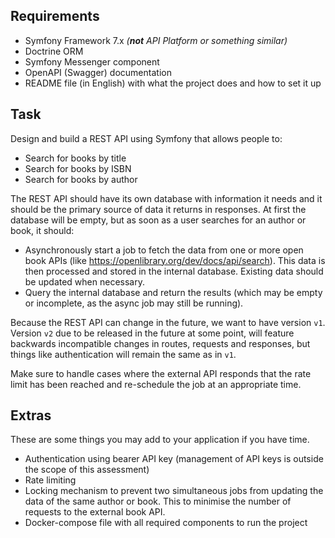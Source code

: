 ## Requirements

- Symfony Framework 7.x _(**not** API Platform or something similar)_
- Doctrine ORM
- Symfony Messenger component
- OpenAPI (Swagger) documentation
- README file (in English) with what the project does and how to set it up

## Task

Design and build a REST API using Symfony that allows people to:

- Search for books by title
- Search for books by ISBN
- Search for books by author

The REST API should have its own database with information it needs and it should be the primary source of data it returns in responses. At first the database will be empty, but as soon as a user searches for an author or book, it should:

- Asynchronously start a job to fetch the data from one or more open book APIs (like https://openlibrary.org/dev/docs/api/search). This data is then processed and stored in the internal database. Existing data should be updated when necessary.
- Query the internal database and return the results (which may be empty or incomplete, as the async job may still be running).

Because the REST API can change in the future, we want to have version `v1`. Version `v2` due to be released in the future at some point, will feature backwards incompatible changes in routes, requests and responses, but things like authentication will remain the same as in `v1`.

Make sure to handle cases where the external API responds that the rate limit has been reached and re-schedule the job at an appropriate time.

## Extras

These are some things you may add to your application if you have time.

- Authentication using bearer API key (management of API keys is outside the scope of this assessment)
- Rate limiting
- Locking mechanism to prevent two simultaneous jobs from updating the data of the same author or book. This to minimise the number of requests to the external book API.
- Docker-compose file with all required components to run the project
